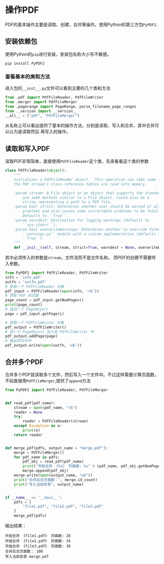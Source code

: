 # 操作PDF

PDF的基本操作主要是读取、创建，合并等操作。使用Python的第三方包`PyPDF2`.

## 安装依赖包

使用Python的`pip`进行安装，安装包名称大小写不敏感。

```
pip install PyPDF2
```

### 查看基本的类和方法

进入包的`__init__.py`文件可以看到主要的几个类和方法

```python
from .pdf import PdfFileReader, PdfFileWriter
from .merger import PdfFileMerger
from .pagerange import PageRange, parse_filename_page_ranges
from ._version import __version__
__all__ = ["pdf", "PdfFileMerger"]
```

从名称上可以看出提供了基本的操作方法，分别是读取，写入和合并，其中合并可以认为是读取然后 再写入的操作。

## 读取和写入PDF

读取PDF非常简单，直接使用`PdfFileReader`这个类，先来看看这个类的参数

```python
class PdfFileReader(object):
    """
    Initializes a PdfFileReader object.  This operation can take some time, as
    the PDF stream's cross-reference tables are read into memory.

    :param stream: A File object or an object that supports the standard read
        and seek methods similar to a File object. Could also be a
        string representing a path to a PDF file.
    :param bool strict: Determines whether user should be warned of all
        problems and also causes some correctable problems to be fatal.
        Defaults to ``True``.
    :param warndest: Destination for logging warnings (defaults to
        ``sys.stderr``).
    :param bool overwriteWarnings: Determines whether to override Python's
        ``warnings.py`` module with a custom implementation (defaults to
        ``True``).
    """
    def __init__(self, stream, strict=True, warndest = None, overwriteWarnings = True):
```

其中必须传入的参数是`stream`，文件流而不是文件名称。 而PDF的创建不需要传入参数。

```python
from PyPDF2 import PdfFileReader, PdfFileWriter
infn = 'infn.pdf'
outfn = 'outfn.pdf'
# 获取一个 PdfFileReader 对象
pdf_input = PdfFileReader(open(infn, 'rb'))
# 获取 PDF 的页数
page_count = pdf_input.getNumPages()
print(page_count)
# 返回一个 PageObject
page = pdf_input.getPage(i)

# 获取一个 PdfFileWriter 对象
pdf_output = PdfFileWriter()
# 将一个 PageObject 加入到 PdfFileWriter 中
pdf_output.addPage(page)
# 输出到文件中
pdf_output.write(open(outfn, 'wb'))
```

## 合并多个PDF

合并多个PDF就读取多个文件，然后写入一个文件中。不过这样需要计算页面数，不如直接用`PdfFileMerger`,提供了`append`方法

```python
from PyPDF2 import PdfFileReader, PdfFileMerger


def read_pdf(pdf_name):
    stream = open(pdf_name, "rb")
    reader = None
    try:
        reader = PdfFileReader(stream)
    except Exception as e:
        print(e)
    return reader


def merge_pdf(pdfs, output_name = "merge.pdf"):
    merge = PdfFileMerger()
    for pdf_name in pdfs:
        pdf_obj = read_pdf(pdf_name)
        print("开始合并 《%s》 页面数: %s" % (pdf_name, pdf_obj.getNumPages()))
        merge.append(pdf_obj)
    merge.write(open(output_name, "wb"))
    print("合并后总页面数：", merge.id_count)
    print("写入当前目录", output_name)


if __name__ == '__main__':
    pdfs = [
        "file1.pdf", "file2.pdf", "file3.pdf"
    ]
    merge_pdf(pdfs)
```

输出结果：

```
开始合并 《file1.pdf》 页面数: 28
开始合并 《file2.pdf》 页面数: 34
开始合并 《file3.pdf》 页面数: 38
合并后总页面数： 100
写入当前目录 merge.pdf
```
